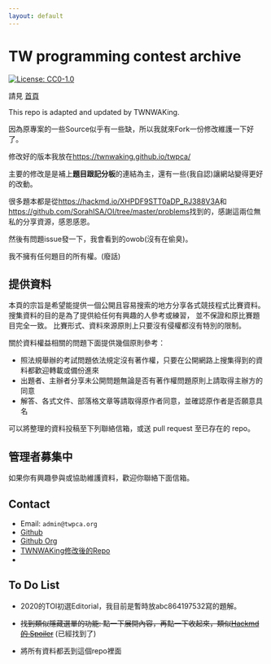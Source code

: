 ```yaml
---
layout: default
---
```


# TW programming contest archive

[![License: CC0-1.0](https://licensebuttons.net/l/zero/1.0/80x15.png)](http://creativecommons.org/publicdomain/zero/1.0/)

請見 [首頁](https://www.twpca.org/)

This repo is adapted and updated by TWNWAKing.

因為原專案的一些Source似乎有一些缺，所以我就來Fork一份修改維護一下好了。

修改好的版本我放在<https://twnwaking.github.io/twpca/>

主要的修改是是補上**題目跟記分板**的連結為主，還有一些(我自認)讓網站變得更好的改動。

很多題本都是從<https://hackmd.io/XHPDF9STT0aDP_RJ388V3A>和<https://github.com/SorahISA/OI/tree/master/problems>找到的，感謝這兩位無私的分享資源，感恩感恩。

然後有問題issue發一下，我會看到的owob(沒有在偷臭)。

我不擁有任何題目的所有權。(廢話)
## 提供資料

本頁的宗旨是希望能提供一個公開且容易搜索的地方分享各式競技程式比賽資料。
搜集資料的目的是為了提供給任何有興趣的人參考或練習，
並不保證和原比賽題目完全一致。
比賽形式、資料來源原則上只要沒有侵權都沒有特別的限制。

關於資料權益相關的問題下面提供幾個原則參考：

- 照法規舉辦的考試問題依法規定沒有著作權，只要在公開網路上搜集得到的資料都歡迎轉載或備份進來
- 出題者、主辦者分享未公開問題無論是否有著作權問題原則上請取得主辦方的同意
- 解答、各式文件、部落格文章等請取得原作者同意，並確認原作者是否願意具名

可以將整理的資料投稿至下列聯絡信箱，或送 pull request 至已存在的 repo。

## 管理者募集中

如果你有興趣參與或協助維護資料，歡迎你聯絡下面信箱。
## Contact

- Email: `admin@twpca.org`
- [Github](//github.com/twpca/twpca.github.io)
- [Github Org](//github.com/twpca)
- [TWNWAKing修改後的Repo](https://github.com/TWNWAKing/twpca)
- 
## To Do List

- 2020的TOI初選Editorial，我目前是暫時放abc864197532寫的題解。

- ~~找到類似隱藏選單的功能: 點一下展開內容，再點一下收起來，類似[Hackmd 的 Spoiler](https://hackmd.io/@chiaoshin369/Shinbook/https%3A%2F%2Fhackmd.io%2F%40chiaoshin369%2Fhackmd#%E5%BB%B6%E4%BC%B8%E4%BD%BF%E7%94%A8%E6%96%B9%E6%B3%95-%E5%B0%8F%E8%A8%A3%E7%AB%85)~~ (已經找到了)

- 將所有資料都丟到這個repo裡面
